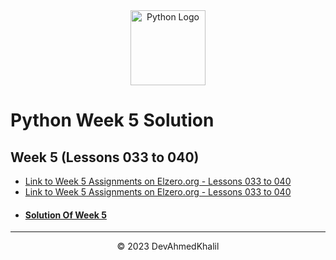 <div align="center">
  <img src="https://upload.wikimedia.org/wikipedia/commons/thumb/c/cf/Python_logo_51.svg/750px-Python_logo_51.svg.png?20210510195343" alt="Python Logo" width="120" height="120">
</div>

# Python Week 5 Solution

## Week 5 (Lessons 033 to 040)

- [Link to Week 5 Assignments on Elzero.org - Lessons 033 to 040](https://elzero.org/python-assignments-lesson-from-33-to-37/)
- [Link to Week 5 Assignments on Elzero.org - Lessons 033 to 040](https://elzero.org/python-assignments-lesson-from-38-to-40/)
- #### [Solution Of Week 5](https://github.com/DevAhmedKhalil/Elzero-Python-Assignments/tree/week5/week5)

---

<div align="center">
  &copy; 2023 DevAhmedKhalil
</div>
